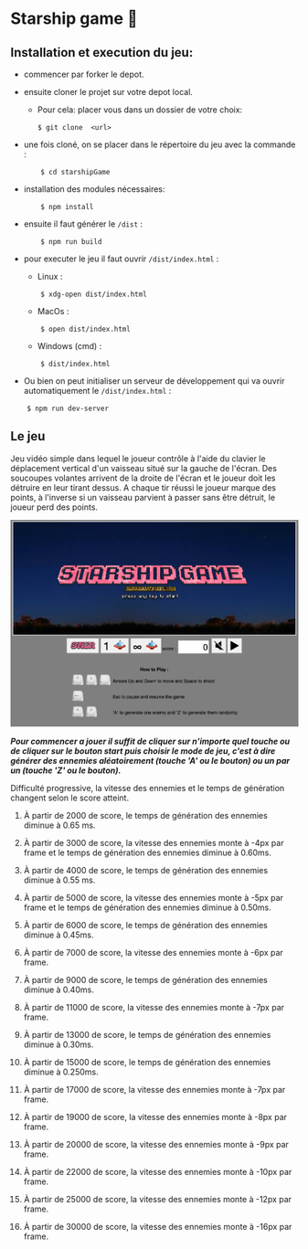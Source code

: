 # Starship game :rocket:

## Installation et execution du jeu:

-   commencer par forker le depot.
-   ensuite cloner le projet sur votre depot local.
    -   Pour cela: placer vous dans un dossier de votre choix:
        ```
        $ git clone  <url>

-   une fois cloné, on se placer dans le répertoire du jeu avec la commande :
    ```console
        $ cd starshipGame
    ```
-   installation des modules nécessaires:

    ```console
        $ npm install
    ```

-   ensuite il faut générer le `/dist` :

    ```console
        $ npm run build
    ```

-   pour executer le jeu il faut ouvrir `/dist/index.html` :

    -   Linux :

    ```console
        $ xdg-open dist/index.html
    ```

    -   MacOs :

    ```console
        $ open dist/index.html
    ```

    -   Windows (cmd) :

    ```console
        $ dist/index.html
    ```

-   Ou bien on peut initialiser un serveur de développement qui va ouvrir automatiquement le `/dist/index.html` :

```console
    $ npm run dev-server
```

## Le jeu

Jeu vidéo simple dans lequel le joueur contrôle à l'aide du clavier le déplacement vertical d'un vaisseau situé sur la gauche de l'écran. Des soucoupes volantes arrivent de la droite de l'écran et le joueur doit les détruire en leur tirant dessus. A chaque tir réussi le joueur marque des points, à l'inverse si un vaisseau parvient à passer sans être détruit, le joueur perd des points.

![gamePlay](./imagesReadme/gamePlay.png)

**_Pour commencer a jouer il suffit de cliquer sur n'importe quel touche ou de cliquer sur le bouton start puis choisir le mode de jeu, c'est à dire générer des ennemies
aléatoirement (touche 'A' ou le bouton) ou un par un (touche 'Z' ou le bouton)._**




Difficulté progressive, la vitesse des ennemies et le temps de génération changent selon le score atteint.  

1. À partir de 2000 de score, le temps de génération des ennemies diminue à 0.65 ms.

1. À partir de 3000 de score, la vitesse des ennemies monte à -4px par frame et le temps de génération des ennemies diminue à 0.60ms.

1. À partir de 4000 de score, le temps de génération des ennemies diminue à 0.55 ms.

1. À partir de 5000 de score, la vitesse des ennemies monte à -5px par frame et le temps de génération des ennemies diminue à 0.50ms.

1. À partir de 6000 de score, le temps de génération des ennemies diminue à 0.45ms.

1. À partir de 7000 de score, la vitesse des ennemies monte à -6px par frame.

1. À partir de 9000 de score, le temps de génération des ennemies diminue à 0.40ms.

1. À partir de 11000 de score, la vitesse des ennemies monte à -7px par frame.

1. À partir de 13000 de score, le temps de génération des ennemies diminue à 0.30ms.

1. À partir de 15000 de score, le temps de génération des ennemies diminue à 0.250ms.

1. À partir de 17000 de score, la vitesse des ennemies monte à -7px par frame.

1. À partir de 19000 de score, la vitesse des ennemies monte à -8px par frame.

1. À partir de 20000 de score, la vitesse des ennemies monte à -9px par frame.

1. À partir de 22000 de score, la vitesse des ennemies monte à -10px par frame.

1. À partir de 25000 de score, la vitesse des ennemies monte à -12px par frame.

1. À partir de 30000 de score, la vitesse des ennemies monte à -16px par frame.





